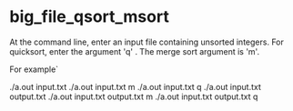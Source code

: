 # big_file_qsort_msort

At the command line, enter an input file containing unsorted integers.
For quicksort, enter the argument 'q' .
The merge sort argument is 'm'.

For example`

./a.out input.txt
./a.out input.txt m
./a.out input.txt q
./a.out input.txt output.txt
./a.out input.txt output.txt m
./a.out input.txt output.txt q
